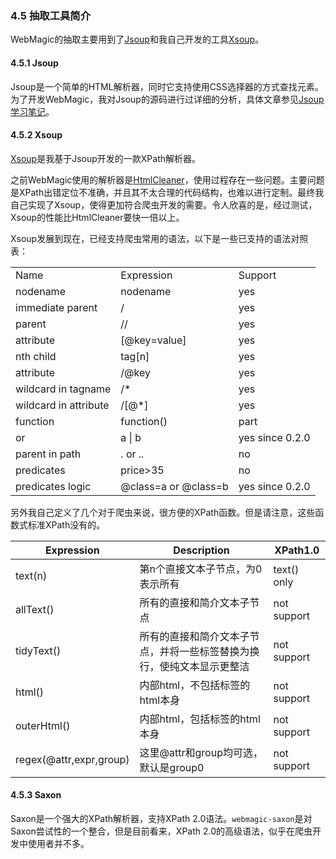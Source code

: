 ### 4.5 抽取工具简介

WebMagic的抽取主要用到了[Jsoup](http://jsoup.org/)和我自己开发的工具[Xsoup](https://github.com/code4craft/xsoup)。

#### 4.5.1 Jsoup

Jsoup是一个简单的HTML解析器，同时它支持使用CSS选择器的方式查找元素。为了开发WebMagic，我对Jsoup的源码进行过详细的分析，具体文章参见[Jsoup学习笔记](https://github.com/code4craft/jsoup-learning)。

#### 4.5.2 Xsoup

[Xsoup](https://github.com/code4craft/xsoup)是我基于Jsoup开发的一款XPath解析器。

之前WebMagic使用的解析器是[HtmlCleaner](http://htmlcleaner.sourceforge.net/)，使用过程存在一些问题。主要问题是XPath出错定位不准确，并且其不太合理的代码结构，也难以进行定制。最终我自己实现了Xsoup，使得更加符合爬虫开发的需要。令人欣喜的是，经过测试，Xsoup的性能比HtmlCleaner要快一倍以上。

Xsoup发展到现在，已经支持爬虫常用的语法，以下是一些已支持的语法对照表：

<table>
    <tr>
        <td>Name</td>
        <td>Expression</td>
        <td>Support</td>
    </tr>
    <tr>
        <td>nodename</td>
        <td>nodename</td>
        <td>yes</td>
    </tr>
    <tr>
        <td>immediate parent</td>
        <td>/</td>
        <td>yes</td>
    </tr>
    <tr>
        <td>parent</td>
        <td>//</td>
        <td>yes</td>
    </tr>
    <tr>
        <td>attribute</td>
        <td>[@key=value]</td>
        <td>yes</td>
    </tr>
    <tr>
        <td>nth child</td>
        <td>tag[n]</td>
        <td>yes</td>
    </tr>
    <tr>
        <td>attribute</td>
        <td>/@key</td>
        <td>yes</td>
    </tr>
    <tr>
        <td>wildcard in tagname</td>
        <td>/*</td>
        <td>yes</td>
    </tr>
    <tr>
        <td>wildcard in attribute</td>
        <td>/[@*]</td>
        <td>yes</td>
    </tr>
    <tr>
        <td>function</td>
        <td>function()</td>
        <td>part</td>
    </tr>
    <tr>
        <td>or</td>
        <td>a | b</td>
        <td>yes since 0.2.0</td>
    </tr>
    <tr>
        <td>parent in path</td>
        <td>. or ..</td>
        <td>no</td>
    </tr>
    <tr>
        <td>predicates</td>
        <td>price>35</td>
        <td>no</td>
    </tr>
    <tr>
        <td>predicates logic</td>
        <td>@class=a or @class=b</td>
        <td>yes since 0.2.0</td>
    </tr>
</table>

另外我自己定义了几个对于爬虫来说，很方便的XPath函数。但是请注意，这些函数式标准XPath没有的。

| Expression	| Description |	XPath1.0 |
| ------------ | ---------|--|
| text(n)| 第n个直接文本子节点，为0表示所有|	text() only|
|allText()	| 所有的直接和简介文本子节点	| not support|
|tidyText()	| 所有的直接和简介文本子节点，并将一些标签替换为换行，使纯文本显示更整洁 |	not support |
| html()	| 内部html，不包括标签的html本身 |	not support |
| outerHtml() |	内部html，包括标签的html本身|	not support
|regex(@attr,expr,group) | 这里@attr和group均可选，默认是group0|	not support

#### 4.5.3 Saxon

Saxon是一个强大的XPath解析器，支持XPath 2.0语法。`webmagic-saxon`是对Saxon尝试性的一个整合，但是目前看来，XPath 2.0的高级语法，似乎在爬虫开发中使用者并不多。